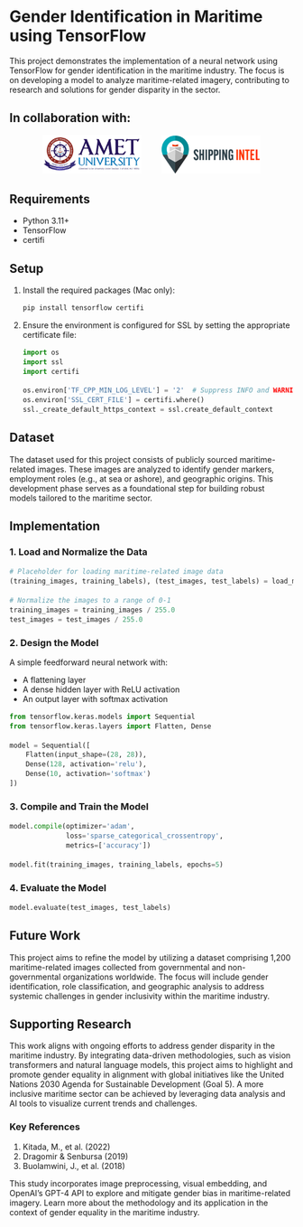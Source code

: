 # Gender Identification in Maritime using TensorFlow

This project demonstrates the implementation of a neural network using TensorFlow for gender identification in the maritime industry. The focus is on developing a model to analyze maritime-related imagery, contributing to research and solutions for gender disparity in the sector.

## In collaboration with:

<p align="center">
  <img src="static/amet-logo.png" alt="AMET Logo" width="35%">
&nbsp;  &nbsp;&nbsp;&nbsp;&nbsp;&nbsp;
<img src="static/si_logo.png" alt="SI Logo" width="35%">
</p>


## Requirements

- Python 3.11+
- TensorFlow
- certifi

## Setup

1. Install the required packages (Mac only):
   ```bash
   pip install tensorflow certifi
   ```
2. Ensure the environment is configured for SSL by setting the appropriate certificate file:
   ```python
   import os
   import ssl
   import certifi

   os.environ['TF_CPP_MIN_LOG_LEVEL'] = '2'  # Suppress INFO and WARNING logs
   os.environ['SSL_CERT_FILE'] = certifi.where()
   ssl._create_default_https_context = ssl.create_default_context
   ```

## Dataset

The dataset used for this project consists of publicly sourced maritime-related images. These images are analyzed to identify gender markers, employment roles (e.g., at sea or ashore), and geographic origins. This development phase serves as a foundational step for building robust models tailored to the maritime sector.

## Implementation

### 1. Load and Normalize the Data
```python
# Placeholder for loading maritime-related image data
(training_images, training_labels), (test_images, test_labels) = load_maritime_dataset()

# Normalize the images to a range of 0-1
training_images = training_images / 255.0
test_images = test_images / 255.0
```

### 2. Design the Model

A simple feedforward neural network with:
- A flattening layer
- A dense hidden layer with ReLU activation
- An output layer with softmax activation

```python
from tensorflow.keras.models import Sequential
from tensorflow.keras.layers import Flatten, Dense

model = Sequential([
    Flatten(input_shape=(28, 28)),
    Dense(128, activation='relu'),
    Dense(10, activation='softmax')
])
```

### 3. Compile and Train the Model

```python
model.compile(optimizer='adam',
              loss='sparse_categorical_crossentropy',
              metrics=['accuracy'])

model.fit(training_images, training_labels, epochs=5)
```

### 4. Evaluate the Model

```python
model.evaluate(test_images, test_labels)
```

## Future Work

This project aims to refine the model by utilizing a dataset comprising 1,200 maritime-related images collected from governmental and non-governmental organizations worldwide. The focus will include gender identification, role classification, and geographic analysis to address systemic challenges in gender inclusivity within the maritime industry.

## Supporting Research

This work aligns with ongoing efforts to address gender disparity in the maritime industry. By integrating data-driven methodologies, such as vision transformers and natural language models, this project aims to highlight and promote gender equality in alignment with global initiatives like the United Nations 2030 Agenda for Sustainable Development (Goal 5). A more inclusive maritime sector can be achieved by leveraging data analysis and AI tools to visualize current trends and challenges.

### Key References
1. Kitada, M., et al. (2022)
2. Dragomir & Senbursa (2019)
3. Buolamwini, J., et al. (2018)

This study incorporates image preprocessing, visual embedding, and OpenAI’s GPT-4 API to explore and mitigate gender bias in maritime-related imagery. Learn more about the methodology and its application in the context of gender equality in the maritime industry.


